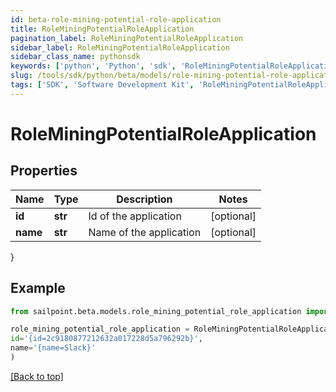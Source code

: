 ```yaml
---
id: beta-role-mining-potential-role-application
title: RoleMiningPotentialRoleApplication
pagination_label: RoleMiningPotentialRoleApplication
sidebar_label: RoleMiningPotentialRoleApplication
sidebar_class_name: pythonsdk
keywords: ['python', 'Python', 'sdk', 'RoleMiningPotentialRoleApplication', 'BetaRoleMiningPotentialRoleApplication'] 
slug: /tools/sdk/python/beta/models/role-mining-potential-role-application
tags: ['SDK', 'Software Development Kit', 'RoleMiningPotentialRoleApplication', 'BetaRoleMiningPotentialRoleApplication']
---
```


# RoleMiningPotentialRoleApplication


## Properties

Name | Type | Description | Notes
------------ | ------------- | ------------- | -------------
**id** | **str** | Id of the application | [optional] 
**name** | **str** | Name of the application | [optional] 
}

## Example

```python
from sailpoint.beta.models.role_mining_potential_role_application import RoleMiningPotentialRoleApplication

role_mining_potential_role_application = RoleMiningPotentialRoleApplication(
id='{id=2c9180877212632a017228d5a796292b}',
name='{name=Slack}'
)

```
[[Back to top]](#) 

